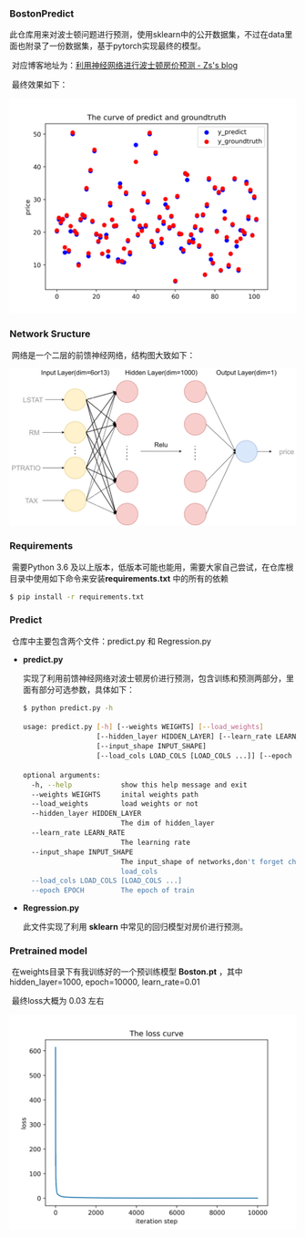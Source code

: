 ### BostonPredict

​	此仓库用来对波士顿问题进行预测，使用sklearn中的公开数据集，不过在data里面也附录了一份数据集，基于pytorch实现最终的模型。

​	对应博客地址为：[利用神经网络进行波士顿房价预测 - Zs's blog](https://blog.zzsqwq.cn/posts/182/)

​	最终效果如下：

![](images/predict_groundtruth.png)

### Network Sructure

​	网络是一个二层的前馈神经网络，结构图大致如下：

![](images/networks.png)

### Requirements

​	需要Python 3.6 及以上版本，低版本可能也能用，需要大家自己尝试，在仓库根目录中使用如下命令来安装**requirements.txt** 中的所有的依赖

```bash
$ pip install -r requirements.txt
```



### Predict

​	仓库中主要包含两个文件：predict.py 和 Regression.py

+ **predict.py** 

  实现了利用前馈神经网络对波士顿房价进行预测，包含训练和预测两部分，里面有部分可选参数，具体如下：
  
  ```bash
  $ python predict.py -h
  
  usage: predict.py [-h] [--weights WEIGHTS] [--load_weights]
                    [--hidden_layer HIDDEN_LAYER] [--learn_rate LEARN_RATE]
                    [--input_shape INPUT_SHAPE]
                    [--load_cols LOAD_COLS [LOAD_COLS ...]] [--epoch EPOCH]
  
  optional arguments:
    -h, --help            show this help message and exit
    --weights WEIGHTS     inital weights path
    --load_weights        load weights or not
    --hidden_layer HIDDEN_LAYER
                          The dim of hidden_layer
    --learn_rate LEARN_RATE
                          The learning rate
    --input_shape INPUT_SHAPE
                          The input_shape of networks,don't forget change
                          load_cols
    --load_cols LOAD_COLS [LOAD_COLS ...]
    --epoch EPOCH         The epoch of train
  ```
  
+ **Regression.py**
  
  此文件实现了利用 **sklearn** 中常见的回归模型对房价进行预测。



### Pretrained model

​	在weights目录下有我训练好的一个预训练模型 **Boston.pt** ，其中 hidden_layer=1000, epoch=10000, learn_rate=0.01

​	最终loss大概为 0.03 左右

![](images/Loss_curve.jpg)



